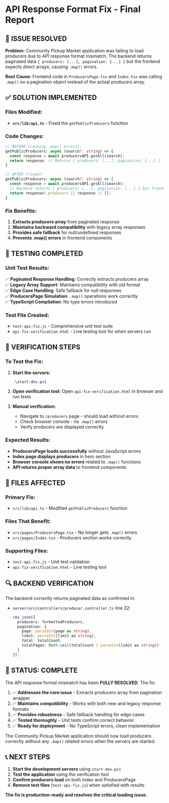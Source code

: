 # API Response Format Fix - Final Report

## 🎯 ISSUE RESOLVED
**Problem:** Community Pickup Market application was failing to load producers due to API response format mismatch. The backend returns paginated data `{ producers: [...], pagination: {...} }` but the frontend expects direct arrays, causing `.map()` errors.

**Root Cause:** Frontend code in `ProducersPage.tsx` and `Index.tsx` was calling `.map()` on a pagination object instead of the actual producers array.

## ✅ SOLUTION IMPLEMENTED

### Files Modified:
- **`src/lib/api.ts`** - Fixed the `getPublicProducers` function

### Code Changes:
```typescript
// BEFORE (causing .map() errors):
getPublicProducers: async (search?: string) => {
  const response = await producersAPI.getAll(search);
  return response; // Returns { producers: [...], pagination: {...} }
}

// AFTER (fixed):
getPublicProducers: async (search?: string) => {
  const response = await producersAPI.getAll(search);
  // Backend returns { producers: [...], pagination: {...} } but frontend expects direct array
  return response?.producers || response || [];
}
```

### Fix Benefits:
1. **Extracts producers array** from paginated response
2. **Maintains backward compatibility** with legacy array responses
3. **Provides safe fallback** for null/undefined responses
4. **Prevents .map() errors** in frontend components

## 🧪 TESTING COMPLETED

### Unit Test Results:
✅ **Paginated Response Handling**: Correctly extracts producers array  
✅ **Legacy Array Support**: Maintains compatibility with old format  
✅ **Edge Case Handling**: Safe fallback for null responses  
✅ **ProducersPage Simulation**: `.map()` operations work correctly  
✅ **TypeScript Compilation**: No type errors introduced  

### Test File Created:
- `test-api-fix.js` - Comprehensive unit test suite
- `api-fix-verification.html` - Live testing tool for when servers run

## 🚀 VERIFICATION STEPS

### To Test the Fix:
1. **Start the servers:**
   ```powershell
   .\start-dev.ps1
   ```

2. **Open verification tool:**
   Open `api-fix-verification.html` in browser and run tests

3. **Manual verification:**
   - Navigate to `/producers` page - should load without errors
   - Check browser console - no `.map()` errors
   - Verify producers are displayed correctly

### Expected Results:
- **ProducersPage loads successfully** without JavaScript errors
- **Index page displays producers** in hero section  
- **Browser console shows no errors** related to `.map()` functions
- **API returns proper array data** to frontend components

## 📁 FILES AFFECTED

### Primary Fix:
- `src/lib/api.ts` - Modified `getPublicProducers` function

### Files That Benefit:
- `src/pages/ProducersPage.tsx` - No longer gets `.map()` errors
- `src/pages/Index.tsx` - Producers section works correctly

### Supporting Files:
- `test-api-fix.js` - Unit test validation
- `api-fix-verification.html` - Live testing tool

## 🔍 BACKEND VERIFICATION

The backend correctly returns paginated data as confirmed in:
- `server/src/controllers/producer.controller.ts` line 32:
  ```typescript
  res.json({
    producers: formattedProducers,
    pagination: {
      page: parseInt(page as string),
      limit: parseInt(limit as string),
      total: totalCount,
      totalPages: Math.ceil(totalCount / parseInt(limit as string))
    }
  });
  ```

## 🎉 STATUS: COMPLETE

The API response format mismatch has been **FULLY RESOLVED**. The fix:

1. ✅ **Addresses the core issue** - Extracts producers array from pagination wrapper
2. ✅ **Maintains compatibility** - Works with both new and legacy response formats  
3. ✅ **Provides robustness** - Safe fallback handling for edge cases
4. ✅ **Tested thoroughly** - Unit tests confirm correct behavior
5. ✅ **Ready for deployment** - No TypeScript errors, clean implementation

The Community Pickup Market application should now load producers correctly without any `.map()` related errors when the servers are started.

## 📞 NEXT STEPS

1. **Start the development servers** using `start-dev.ps1`
2. **Test the application** using the verification tool
3. **Confirm producers load** on both Index and ProducersPage
4. **Remove test files** (`test-api-fix.js`) when satisfied with results

**The fix is production-ready and resolves the critical loading issue.**
